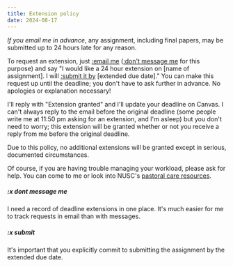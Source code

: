 ```yaml
---
title: Extension policy
date: 2024-08-17
---
```


_If you email me in advance_, any assignment, including final papers, may be submitted up to 24 hours late for any reason.

To request an extension, just [:email me](/course-ntw2029/course-info/tech-guidelines/#course-email) ([:don't message me](#x-dontmessageme) for this purpose) and say "I would like a 24 hour extension on [name of assignment]. I will [:submit it by](#x-submit) [extended due date]." You can make this request up until the deadline; you don't have to ask further in advance. No apologies or explanation necessary!

I'll reply with "Extension granted" and I'll update your deadline on Canvas. I can't always reply to the email before the original deadline (some people write me at 11:50 pm asking for an extension, and I'm asleep) but you don't need to worry; this extension will be granted whether or not you receive a reply from me before the original deadline.

Due to this policy, no additional extensions will be granted except in serious, documented circumstances.

Of course, if you are having trouble managing your workload, please ask for help. You can come to me or look into NUSC's [pastoral care resources](tinyurl.com/nuscpastoralcare).

##### :x dont message me

I need a record of deadline extensions in one place. It's much easier for me to track requests in email than with messages.

##### :x submit

It's important that you explicitly commit to submitting the assignment by the extended due date.
